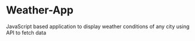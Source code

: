 # Weather-App
JavaScript based application to display weather conditions of any city using API to fetch data
